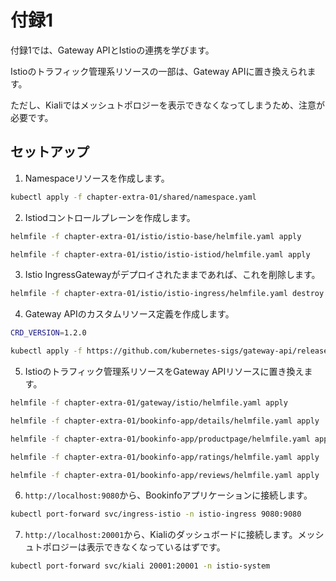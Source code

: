 # 付録1

付録1では、Gateway APIとIstioの連携を学びます。

Istioのトラフィック管理系リソースの一部は、Gateway APIに置き換えられます。

ただし、Kialiではメッシュトポロジーを表示できなくなってしまうため、注意が必要です。

## セットアップ

1. Namespaceリソースを作成します。

```bash
kubectl apply -f chapter-extra-01/shared/namespace.yaml
```

2. Istiodコントロールプレーンを作成します。

```bash
helmfile -f chapter-extra-01/istio/istio-base/helmfile.yaml apply

helmfile -f chapter-extra-01/istio/istio-istiod/helmfile.yaml apply
```

3. Istio IngressGatewayがデプロイされたままであれば、これを削除します。

```bash
helmfile -f chapter-extra-01/istio/istio-ingress/helmfile.yaml destroy
```

4. Gateway APIのカスタムリソース定義を作成します。

```bash
CRD_VERSION=1.2.0

kubectl apply -f https://github.com/kubernetes-sigs/gateway-api/releases/download/v${CRD_VERSION}/standard-install.yaml
```

5. Istioのトラフィック管理系リソースをGateway APIリソースに置き換えます。

```bash
helmfile -f chapter-extra-01/gateway/istio/helmfile.yaml apply

helmfile -f chapter-extra-01/bookinfo-app/details/helmfile.yaml apply

helmfile -f chapter-extra-01/bookinfo-app/productpage/helmfile.yaml apply

helmfile -f chapter-extra-01/bookinfo-app/ratings/helmfile.yaml apply

helmfile -f chapter-extra-01/bookinfo-app/reviews/helmfile.yaml apply
```

6. `http://localhost:9080`から、Bookinfoアプリケーションに接続します。

```bash
kubectl port-forward svc/ingress-istio -n istio-ingress 9080:9080
```

7. `http://localhost:20001`から、Kialiのダッシュボードに接続します。メッシュトポロジーは表示できなくなっているはずです。

```bash
kubectl port-forward svc/kiali 20001:20001 -n istio-system
```
